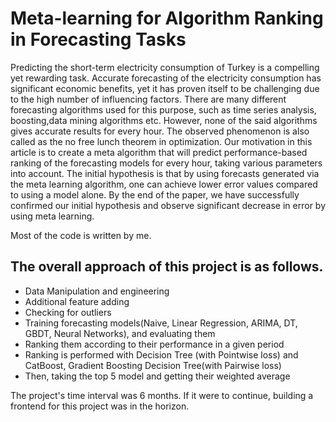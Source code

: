 # Meta-learning for Algorithm Ranking in Forecasting Tasks

Predicting the short-term electricity consumption of Turkey is a compelling yet rewarding task. Accurate forecasting of the electricity consumption has significant economic benefits, yet it has proven itself to be challenging due to the high number of influencing factors. There are many different forecasting algorithms used for this purpose, such as time series analysis, boosting,data mining algorithms etc. However, none of the said algorithms gives accurate results for every hour. The observed phenomenon is also called as the no free lunch theorem in optimization. Our motivation in this article is to create a meta algorithm that will predict performance-based ranking of the forecasting models for every hour, taking various parameters into account. The initial hypothesis is that by using forecasts generated via the meta learning algorithm, one can achieve lower error values compared to using a model alone. By the end of the paper, we have successfully confirmed our initial hypothesis and observe significant decrease in error by using meta learning.


Most of the code is written by me. 

## The overall approach of this project is as follows.

* Data Manipulation and engineering
* Additional feature adding
* Checking for outliers
* Training forecasting models(Naive, Linear Regression, ARIMA, DT, GBDT, Neural Networks), and evaluating them
* Ranking them according to their performance in a given period
* Ranking is performed with Decision Tree (with Pointwise loss) and CatBoost, Gradient Boosting Decision Tree(with Pairwise loss)
* Then, taking the top 5 model and getting their weighted average


The project's time interval was 6 months. If it were to continue, building a frontend for this project was in the horizon.